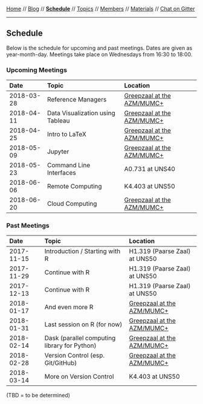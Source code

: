 [Home](README.md) // [Blog](blog.md) // **[Schedule](schedule.md)** // [Topics](topics.md) // [Members](members.md) // [Materials](/materials/materials.md) // [Chat on Gitter](https://gitter.im/scrum-club/general)

---

## Schedule

Below is the schedule for upcoming and past meetings. Dates are given as year-month-day. Meetings take place on Wednesdays from 16:30 to 18:00.

### Upcoming Meetings

Date | Topic | Location
:--- | :---- | :-------
2018-03-28 | Reference Managers | [Greepzaal at the AZM/MUMC+](http://www.mumcplattegrond.nl/#map/d99_d26)
2018-04-11 | Data Visualization using Tableau | [Greepzaal at the AZM/MUMC+](http://www.mumcplattegrond.nl/#map/d99_d26)
2018-04-25 | Intro to LaTeX | [Greepzaal at the AZM/MUMC+](http://www.mumcplattegrond.nl/#map/d99_d26)
2018-05-09 | Jupyter | [Greepzaal at the AZM/MUMC+](http://www.mumcplattegrond.nl/#map/d99_d26)
2018-05-23 | Command Line Interfaces | A0.731 at UNS40 
2018-06-06 | Remote Computing | K4.403 at UNS50
2018-06-20 | Cloud Computing | [Greepzaal at the AZM/MUMC+](http://www.mumcplattegrond.nl/#map/d99_d26)

### Past Meetings

Date | Topic | Location
:--- | :---- | :-------
2017-11-15 | Introduction / Starting with R | H1.319 (Paarse Zaal) at UNS50
2017-11-29 | Continue with R | H1.319 (Paarse Zaal) at UNS50
2017-12-13 | Continue with R | H1.319 (Paarse Zaal) at UNS50
2018-01-17 | And even more R | [Greepzaal at the AZM/MUMC+](http://www.mumcplattegrond.nl/#map/d99_d26)
2018-01-31 | Last session on R (for now) | [Greepzaal at the AZM/MUMC+](http://www.mumcplattegrond.nl/#map/d99_d26)
2018-02-14 | Dask (parallel computing library for Python) | [Greepzaal at the AZM/MUMC+](http://www.mumcplattegrond.nl/#map/d99_d26)
2018-02-28 | Version Control (esp. Git/GitHub) | [Greepzaal at the AZM/MUMC+](http://www.mumcplattegrond.nl/#map/d99_d26)
2018-03-14 | More on Version Control | K4.403 at UNS50

(TBD = to be determined)
